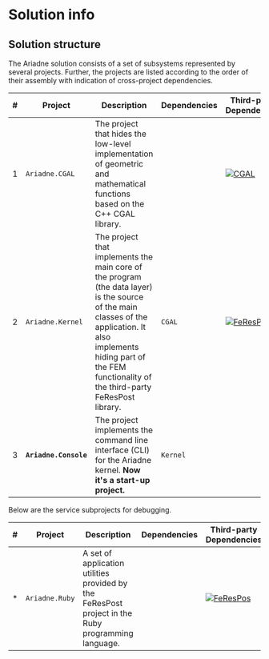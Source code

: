 # Solution info

## Solution structure
The Ariadne solution consists of a set of subsystems represented by several projects.
Further, the projects are listed according to the order of their assembly with indication of cross-project dependencies.

|#| Project | Description | Dependencies | Third-party Dependencies |
|-| ------- | ----------- | ---------- | ----------- |
|1| `Ariadne.CGAL` | The project that hides the low-level implementation of geometric and mathematical functions based on the C++ CGAL library.|  | [![CGAL](https://img.shields.io/badge/CGAL-v5.5-informational)](https://www.cgal.org/) | 
|2| `Ariadne.Kernel` | The project that implements the main core of the program (the data layer) is the source of the main classes of the application. It also implements hiding part of the FEM functionality of the third-party FeResPost library. | `CGAL` | [![FeResPost](https://img.shields.io/badge/FeResPost-v.5.0.3-informational)](http://www.ferespost.eu/) |
|3| **`Ariadne.Console`** | The project implements the command line interface (CLI) for the Ariadne kernel. **Now it's a start-up project.** | `Kernel` |  |

Below are the service subprojects for debugging.

|#| Project | Description | Dependencies | Third-party Dependencies |
|-| ------- | ----------- | ---------- | ----------- |
|*| `Ariadne.Ruby` | A set of application utilities provided by the FeResPost project in the Ruby programming language. |  | [![FeResPos](https://img.shields.io/badge/FeResPost-v.5.0.3-informational)](http://www.ferespost.eu/) |